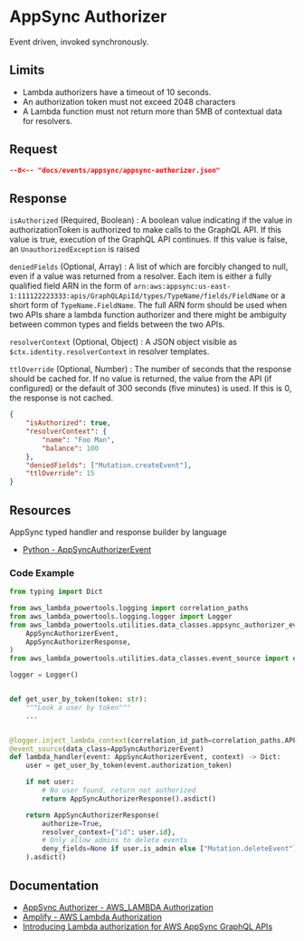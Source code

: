 # AppSync Authorizer

Event driven, invoked synchronously.

## Limits

- Lambda authorizers have a timeout of 10 seconds.
- An authorization token must not exceed 2048 characters
- A Lambda function must not return more than 5MB of contextual data for resolvers.

## Request

```json
--8<-- "docs/events/appsync/appsync-authorizer.json"
```

## Response

`isAuthorized` (Required, Boolean)
: A boolean value indicating if the value in authorizationToken is authorized to make calls to the GraphQL API.
If this value is true, execution of the GraphQL API continues. If this value is false, an `UnauthorizedException` is raised

`deniedFields` (Optional, Array)
: A list of which are forcibly changed to null, even if a value was returned from a resolver.
Each item is either a fully qualified field ARN in the form of `arn:aws:appsync:us-east-1:111122223333:apis/GraphQLApiId/types/TypeName/fields/FieldName` or
a short form of `TypeName.FieldName`. The full ARN form should be used when two APIs share a lambda function authorizer and there might be ambiguity
between common types and fields between the two APIs.

`resolverContext` (Optional, Object)
: A JSON object visible as `$ctx.identity.resolverContext` in resolver templates.

`ttlOverride` (Optional, Number)
: The number of seconds that the response should be cached for. If no value is returned, the value from the API (if configured) or the default of 
300 seconds (five minutes) is used. If this is 0, the response is not cached.

```json title="Example response"
{
    "isAuthorized": true,
    "resolverContext": {
        "name": "Foo Man",
        "balance": 100
    },
    "deniedFields": ["Mutation.createEvent"],
    "ttlOverride": 15
}
```

## Resources

AppSync typed handler and response builder by language

- [Python - AppSyncAuthorizerEvent](https://awslabs.github.io/aws-lambda-powertools-python/latest/utilities/data_classes/#application-load-balancer)

### Code Example

```python title="app.py"
from typing import Dict

from aws_lambda_powertools.logging import correlation_paths
from aws_lambda_powertools.logging.logger import Logger
from aws_lambda_powertools.utilities.data_classes.appsync_authorizer_event import (
    AppSyncAuthorizerEvent,
    AppSyncAuthorizerResponse,
)
from aws_lambda_powertools.utilities.data_classes.event_source import event_source

logger = Logger()


def get_user_by_token(token: str):
    """Look a user by token"""
    ...


@logger.inject_lambda_context(correlation_id_path=correlation_paths.APPSYNC_AUTHORIZER)
@event_source(data_class=AppSyncAuthorizerEvent)
def lambda_handler(event: AppSyncAuthorizerEvent, context) -> Dict:
    user = get_user_by_token(event.authorization_token)

    if not user:
        # No user found, return not authorized
        return AppSyncAuthorizerResponse().asdict()

    return AppSyncAuthorizerResponse(
        authorize=True,
        resolver_context={"id": user.id},
        # Only allow admins to delete events
        deny_fields=None if user.is_admin else ["Mutation.deleteEvent"],
    ).asdict()
```

## Documentation

- [AppSync Authorizer - AWS_LAMBDA Authorization](https://docs.aws.amazon.com/appsync/latest/devguide/security-authz.html#aws-lambda-authorization)
- [Amplify - AWS Lambda Authorization](https://docs.amplify.aws/lib/graphqlapi/authz/q/platform/js/#aws-lambda)
- [Introducing Lambda authorization for AWS AppSync GraphQL APIs](https://aws.amazon.com/blogs/mobile/appsync-lambda-auth/)
